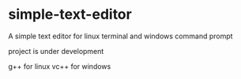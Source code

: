 # simple-text-editor
A simple text editor for linux terminal and windows command prompt

project is under development

g++ for linux
vc++ for windows
